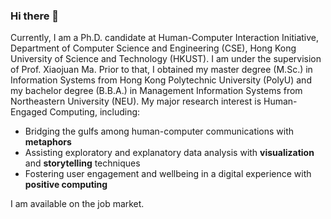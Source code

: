 ### Hi there 👋

Currently, I am a Ph.D. candidate at Human-Computer Interaction Initiative, Department of Computer Science and Engineering (CSE), Hong Kong University of Science and Technology (HKUST). I am under the supervision of Prof. Xiaojuan Ma. Prior to that, I obtained my master degree (M.Sc.) in Information Systems from Hong Kong Polytechnic University (PolyU) and my bachelor degree (B.B.A.) in Management Information Systems from Northeastern University (NEU). My major research interest is Human-Engaged Computing, including:

* Bridging the gulfs among human-computer communications with __metaphors__
* Assisting exploratory and explanatory data analysis with __visualization__ and __storytelling__ techniques
* Fostering user engagement and wellbeing in a digital experience with __positive computing__

I am available on the job market.

<!--
**sunzhida/sunzhida** is a ✨ _special_ ✨ repository because its `README.md` (this file) appears on your GitHub profile.

Here are some ideas to get you started:

- 🔭 I’m currently working on ...
- 🌱 I’m currently learning ...
- 👯 I’m looking to collaborate on ...
- 🤔 I’m looking for help with ...
- 💬 Ask me about ...
- 📫 How to reach me: ...
- 😄 Pronouns: ...
- ⚡ Fun fact: ...
-->
